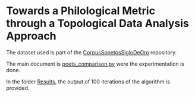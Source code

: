 # Towards a Philological Metric through a Topological Data Analysis Approach

The dataset used is part of the [CorpusSonetosSigloDeOro](https://github.com/bncolorado/CorpusSonetosSigloDeOro) repository.

The main document is [poets_comparison.py](https://github.com/Cimagroup/Towards-a-Philological-Metric-Through-a-TDA-Approach/blob/master/poets_comparison.py) were the experimentation is done.

In the folder [Results](https://github.com/Cimagroup/Towards-a-Philological-Metric-Through-a-TDA-Approach/tree/master/Results), the output of 100 iterations of the algorithm is provided.

